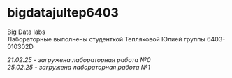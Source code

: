 # bigdatajultep6403
Big Data labs<br/>
Лабораторные выполнены студенткой Тепляковой Юлией группы 6403-010302D

*21.02.25 - загружена лабораторная работа №0*<br/>
*25.02.25 - загружена лабораторная работа №1*
